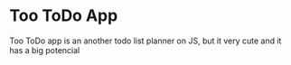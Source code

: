 # Too ToDo App
Too ToDo app is an another todo list planner on JS, but it very cute and it has a big potencial
